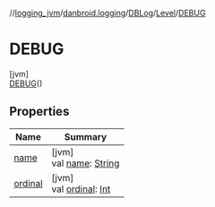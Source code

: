 //[logging_jvm](../../../../../index.md)/[danbroid.logging](../../../index.md)/[DBLog](../../index.md)/[Level](../index.md)/[DEBUG](index.md)

# DEBUG

[jvm]\
[DEBUG](index.md)()

## Properties

| Name | Summary |
|---|---|
| [name](../-t-r-a-c-e/index.md#-372974862%2FProperties%2F562571870) | [jvm]<br>val [name](../-t-r-a-c-e/index.md#-372974862%2FProperties%2F562571870): [String](https://kotlinlang.org/api/latest/jvm/stdlib/kotlin/-string/index.html) |
| [ordinal](../-t-r-a-c-e/index.md#-739389684%2FProperties%2F562571870) | [jvm]<br>val [ordinal](../-t-r-a-c-e/index.md#-739389684%2FProperties%2F562571870): [Int](https://kotlinlang.org/api/latest/jvm/stdlib/kotlin/-int/index.html) |

